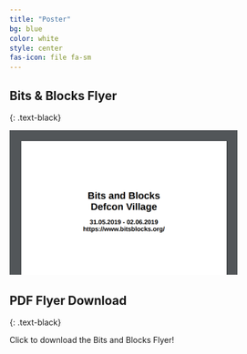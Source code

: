 ```yaml
---
title: "Poster"
bg: blue
color: white
style: center
fas-icon: file fa-sm
---
```


## Bits & Blocks Flyer
{: .text-black}

<a href='doc/DefconBitsblocks.pdf' alt='Defcon Bits and Blocks village flyer download'><img width='400' src='img/flyerdoc.png' alt='Defcon Bits and Blocks village flyer download' /></a>

## PDF Flyer Download
{: .text-black}

Click to download the Bits and Blocks Flyer!
